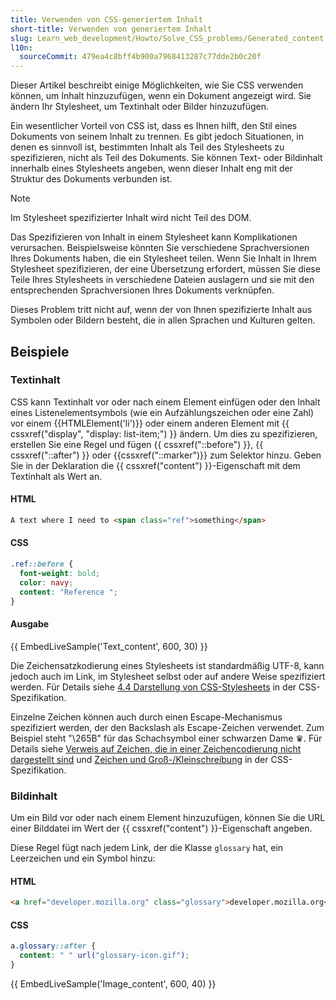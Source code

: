 ```yaml
---
title: Verwenden von CSS-generiertem Inhalt
short-title: Verwenden von generiertem Inhalt
slug: Learn_web_development/Howto/Solve_CSS_problems/Generated_content
l10n:
  sourceCommit: 479ea4c8bff4b900a7968413287c77dde2b0c20f
---
```


Dieser Artikel beschreibt einige Möglichkeiten, wie Sie CSS verwenden können, um Inhalt hinzuzufügen, wenn ein Dokument angezeigt wird. Sie ändern Ihr Stylesheet, um Textinhalt oder Bilder hinzuzufügen.

Ein wesentlicher Vorteil von CSS ist, dass es Ihnen hilft, den Stil eines Dokuments von seinem Inhalt zu trennen. Es gibt jedoch Situationen, in denen es sinnvoll ist, bestimmten Inhalt als Teil des Stylesheets zu spezifizieren, nicht als Teil des Dokuments. Sie können Text- oder Bildinhalt innerhalb eines Stylesheets angeben, wenn dieser Inhalt eng mit der Struktur des Dokuments verbunden ist.

> [!NOTE]
> Im Stylesheet spezifizierter Inhalt wird nicht Teil des DOM.

Das Spezifizieren von Inhalt in einem Stylesheet kann Komplikationen verursachen. Beispielsweise könnten Sie verschiedene Sprachversionen Ihres Dokuments haben, die ein Stylesheet teilen. Wenn Sie Inhalt in Ihrem Stylesheet spezifizieren, der eine Übersetzung erfordert, müssen Sie diese Teile Ihres Stylesheets in verschiedene Dateien auslagern und sie mit den entsprechenden Sprachversionen Ihres Dokuments verknüpfen.

Dieses Problem tritt nicht auf, wenn der von Ihnen spezifizierte Inhalt aus Symbolen oder Bildern besteht, die in allen Sprachen und Kulturen gelten.

## Beispiele

### Textinhalt

CSS kann Textinhalt vor oder nach einem Element einfügen oder den Inhalt eines Listenelementsymbols (wie ein Aufzählungszeichen oder eine Zahl) vor einem {{HTMLElement('li')}} oder einem anderen Element mit {{ cssxref("display", "display: list-item;") }} ändern. Um dies zu spezifizieren, erstellen Sie eine Regel und fügen {{ cssxref("::before") }}, {{ cssxref("::after") }} oder {{cssxref("::marker")}} zum Selektor hinzu. Geben Sie in der Deklaration die {{ cssxref("content") }}-Eigenschaft mit dem Textinhalt als Wert an.

#### HTML

```html
A text where I need to <span class="ref">something</span>
```

#### CSS

```css
.ref::before {
  font-weight: bold;
  color: navy;
  content: "Reference ";
}
```

#### Ausgabe

{{ EmbedLiveSample('Text_content', 600, 30) }}

Die Zeichensatzkodierung eines Stylesheets ist standardmäßig UTF-8, kann jedoch auch im Link, im Stylesheet selbst oder auf andere Weise spezifiziert werden. Für Details siehe [4.4 Darstellung von CSS-Stylesheets](https://www.w3.org/TR/CSS21/syndata.html#q23) in der CSS-Spezifikation.

Einzelne Zeichen können auch durch einen Escape-Mechanismus spezifiziert werden, der den Backslash als Escape-Zeichen verwendet. Zum Beispiel steht "\265B" für das Schachsymbol einer schwarzen Dame ♛. Für Details siehe [Verweis auf Zeichen, die in einer Zeichencodierung nicht dargestellt sind](https://www.w3.org/TR/CSS21/syndata.html#q24) und [Zeichen und Groß-/Kleinschreibung](https://www.w3.org/TR/CSS21/syndata.html#q6) in der CSS-Spezifikation.

### Bildinhalt

Um ein Bild vor oder nach einem Element hinzuzufügen, können Sie die URL einer Bilddatei im Wert der {{ cssxref("content") }}-Eigenschaft angeben.

Diese Regel fügt nach jedem Link, der die Klasse `glossary` hat, ein Leerzeichen und ein Symbol hinzu:

#### HTML

```html
<a href="developer.mozilla.org" class="glossary">developer.mozilla.org</a>
```

#### CSS

```css
a.glossary::after {
  content: " " url("glossary-icon.gif");
}
```

{{ EmbedLiveSample('Image_content', 600, 40) }}
